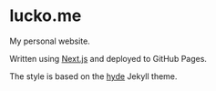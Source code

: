 # lucko.me
My personal website.

Written using [Next.js](https://nextjs.org/) and deployed to GitHub Pages.

The style is based on the [hyde](https://github.com/poole/hyde) Jekyll theme.
